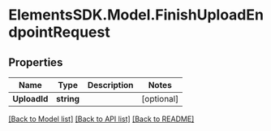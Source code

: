 # ElementsSDK.Model.FinishUploadEndpointRequest

## Properties

Name | Type | Description | Notes
------------ | ------------- | ------------- | -------------
**UploadId** | **string** |  | [optional] 

[[Back to Model list]](../README.md#documentation-for-models) [[Back to API list]](../README.md#documentation-for-api-endpoints) [[Back to README]](../README.md)

